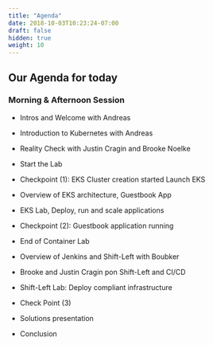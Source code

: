 ```yaml
---
title: "Agenda"
date: 2018-10-03T10:23:24-07:00
draft: false
hidden: true
weight: 10
---
```


## Our Agenda for today

### Morning & Afternoon Session

* Intros and Welcome with Andreas
* Introduction to Kubernetes with Andreas
* Reality Check with Justin Cragin and Brooke Noelke
* Start the Lab
* Checkpoint (1): EKS Cluster creation started Launch EKS

* Overview of EKS architecture, Guestbook App
* EKS Lab, Deploy, run and scale applications
* Checkpoint (2): Guestbook application running
* End of Container Lab

* Overview of Jenkins and Shift-Left with Boubker
* Brooke and Justin Cragin pon Shift-Left and CI/CD
* Shift-Left Lab: Deploy compliant infrastructure
* Check Point (3)

* Solutions presentation
* Conclusion 
